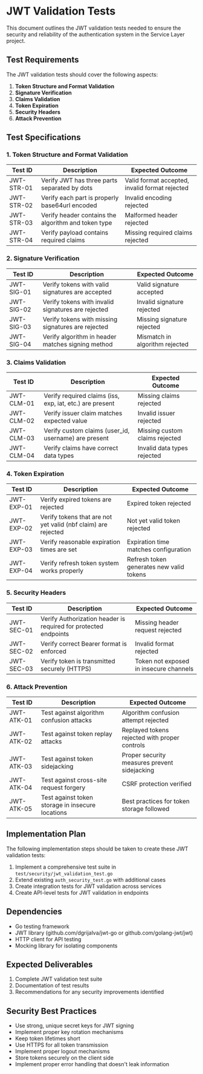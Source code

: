# JWT Validation Tests

This document outlines the JWT validation tests needed to ensure the security and reliability of the authentication system in the Service Layer project.

## Test Requirements

The JWT validation tests should cover the following aspects:

1. **Token Structure and Format Validation**
2. **Signature Verification**
3. **Claims Validation**
4. **Token Expiration**
5. **Security Headers**
6. **Attack Prevention**

## Test Specifications

### 1. Token Structure and Format Validation

| Test ID | Description | Expected Outcome |
|---------|-------------|------------------|
| JWT-STR-01 | Verify JWT has three parts separated by dots | Valid format accepted, invalid format rejected |
| JWT-STR-02 | Verify each part is properly base64url encoded | Invalid encoding rejected |
| JWT-STR-03 | Verify header contains the algorithm and token type | Malformed header rejected |
| JWT-STR-04 | Verify payload contains required claims | Missing required claims rejected |

### 2. Signature Verification

| Test ID | Description | Expected Outcome |
|---------|-------------|------------------|
| JWT-SIG-01 | Verify tokens with valid signatures are accepted | Valid signature accepted |
| JWT-SIG-02 | Verify tokens with invalid signatures are rejected | Invalid signature rejected |
| JWT-SIG-03 | Verify tokens with missing signatures are rejected | Missing signature rejected |
| JWT-SIG-04 | Verify algorithm in header matches signing method | Mismatch in algorithm rejected |

### 3. Claims Validation

| Test ID | Description | Expected Outcome |
|---------|-------------|------------------|
| JWT-CLM-01 | Verify required claims (iss, exp, iat, etc.) are present | Missing claims rejected |
| JWT-CLM-02 | Verify issuer claim matches expected value | Invalid issuer rejected |
| JWT-CLM-03 | Verify custom claims (user_id, username) are present | Missing custom claims rejected |
| JWT-CLM-04 | Verify claims have correct data types | Invalid data types rejected |

### 4. Token Expiration

| Test ID | Description | Expected Outcome |
|---------|-------------|------------------|
| JWT-EXP-01 | Verify expired tokens are rejected | Expired token rejected |
| JWT-EXP-02 | Verify tokens that are not yet valid (nbf claim) are rejected | Not yet valid token rejected |
| JWT-EXP-03 | Verify reasonable expiration times are set | Expiration time matches configuration |
| JWT-EXP-04 | Verify refresh token system works properly | Refresh token generates new valid tokens |

### 5. Security Headers

| Test ID | Description | Expected Outcome |
|---------|-------------|------------------|
| JWT-SEC-01 | Verify Authorization header is required for protected endpoints | Missing header request rejected |
| JWT-SEC-02 | Verify correct Bearer format is enforced | Invalid format rejected |
| JWT-SEC-03 | Verify token is transmitted securely (HTTPS) | Token not exposed in insecure channels |

### 6. Attack Prevention

| Test ID | Description | Expected Outcome |
|---------|-------------|------------------|
| JWT-ATK-01 | Test against algorithm confusion attacks | Algorithm confusion attempt rejected |
| JWT-ATK-02 | Test against token replay attacks | Replayed tokens rejected with proper controls |
| JWT-ATK-03 | Test against token sidejacking | Proper security measures prevent sidejacking |
| JWT-ATK-04 | Test against cross-site request forgery | CSRF protection verified |
| JWT-ATK-05 | Test against token storage in insecure locations | Best practices for token storage followed |

## Implementation Plan

The following implementation steps should be taken to create these JWT validation tests:

1. Implement a comprehensive test suite in `test/security/jwt_validation_test.go`
2. Extend existing `auth_security_test.go` with additional cases
3. Create integration tests for JWT validation across services
4. Create API-level tests for JWT validation in endpoints

## Dependencies

- Go testing framework
- JWT library (github.com/dgrijalva/jwt-go or github.com/golang-jwt/jwt)
- HTTP client for API testing
- Mocking library for isolating components

## Expected Deliverables

1. Complete JWT validation test suite
2. Documentation of test results
3. Recommendations for any security improvements identified

## Security Best Practices

- Use strong, unique secret keys for JWT signing
- Implement proper key rotation mechanisms
- Keep token lifetimes short
- Use HTTPS for all token transmission
- Implement proper logout mechanisms
- Store tokens securely on the client side
- Implement proper error handling that doesn't leak information